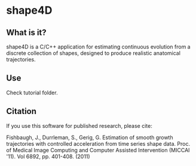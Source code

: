 shape4D
==================

## What is it?

shape4D is a C/C++ application for estimating continuous evolution from a discrete collection of shapes, designed to produce realistic anatomical trajectories.

## Use
Check tutorial folder.

## Citation

If you use this software for published research, please cite:

Fishbaugh, J., Durrleman, S., Gerig, G. Estimation of smooth growth trajectories with controlled acceleration from time series shape data. Proc. of Medical Image Computing and Computer Assisted Intervention (MICCAI '11). Vol 6892, pp. 401-408. (2011) 
